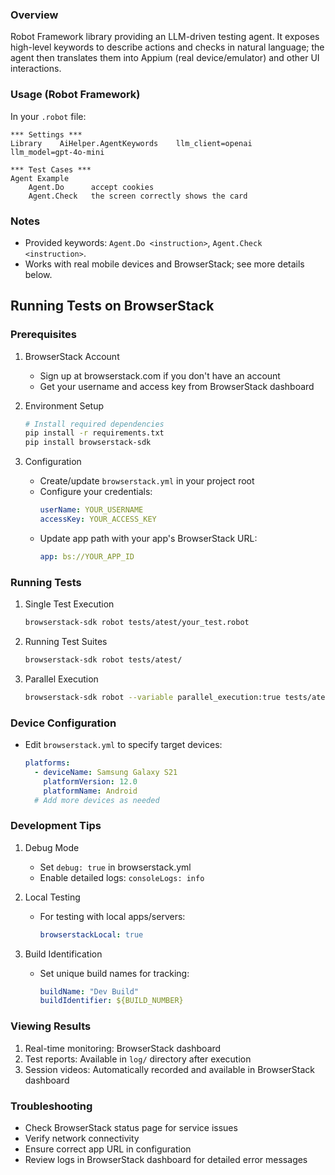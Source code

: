 ### Overview
Robot Framework library providing an LLM-driven testing agent. It exposes high-level keywords to describe actions and checks in natural language; the agent then translates them into Appium (real device/emulator) and other UI interactions.


### Usage (Robot Framework)
In your `.robot` file:
```robot
*** Settings ***
Library    AiHelper.AgentKeywords    llm_client=openai    llm_model=gpt-4o-mini

*** Test Cases ***
Agent Example
    Agent.Do      accept cookies
    Agent.Check   the screen correctly shows the card
```

### Notes
- Provided keywords: `Agent.Do <instruction>`, `Agent.Check <instruction>`.
- Works with real mobile devices and BrowserStack; see more details below.


## Running Tests on BrowserStack

### Prerequisites
1. BrowserStack Account
   - Sign up at browserstack.com if you don't have an account
   - Get your username and access key from BrowserStack dashboard

2. Environment Setup
   ```bash
   # Install required dependencies
   pip install -r requirements.txt
   pip install browserstack-sdk
   ```

3. Configuration
   - Create/update `browserstack.yml` in your project root
   - Configure your credentials:
     ```yaml
     userName: YOUR_USERNAME
     accessKey: YOUR_ACCESS_KEY
     ```
   - Update app path with your app's BrowserStack URL:
     ```yaml
     app: bs://YOUR_APP_ID
     ```

### Running Tests
1. Single Test Execution
   ```bash
   browserstack-sdk robot tests/atest/your_test.robot
   ```

2. Running Test Suites
   ```bash
   browserstack-sdk robot tests/atest/
   ```

3. Parallel Execution
   ```bash
   browserstack-sdk robot --variable parallel_execution:true tests/atest/
   ```

### Device Configuration
- Edit `browserstack.yml` to specify target devices:
  ```yaml
  platforms:
    - deviceName: Samsung Galaxy S21
      platformVersion: 12.0
      platformName: Android
    # Add more devices as needed
  ```

### Development Tips
1. Debug Mode
   - Set `debug: true` in browserstack.yml
   - Enable detailed logs: `consoleLogs: info`

2. Local Testing
   - For testing with local apps/servers:
     ```yaml
     browserstackLocal: true
     ```

3. Build Identification
   - Set unique build names for tracking:
     ```yaml
     buildName: "Dev Build"
     buildIdentifier: ${BUILD_NUMBER}
     ```

### Viewing Results
1. Real-time monitoring: BrowserStack dashboard
2. Test reports: Available in `log/` directory after execution
3. Session videos: Automatically recorded and available in BrowserStack dashboard

### Troubleshooting
- Check BrowserStack status page for service issues
- Verify network connectivity
- Ensure correct app URL in configuration
- Review logs in BrowserStack dashboard for detailed error messages
